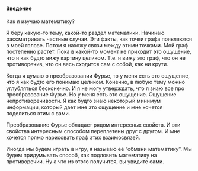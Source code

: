 #### Введение

Как я изучаю математику?

Я беру какую-то тему, какой-то раздел математики. Начинаю рассматривать частные случаи. Эти факты, как точки графа появляются в моей голове. Потом я нахожу связи между этими точками. Мой граф постепенно растет. Пока в какой-то момент не приходит это ощущение, что я как будто вижу картину целиком. Т.е. я вижу это граф, что он не противоречив, что он весь сходится сам с собой, как ни крути. 

Когда я думаю о преобразовании Фурье, то у меня есть это ощущение, что я как будто его понимаю целиком. Конечно, в любую тему можно углубляться бесконечно. И я не могу утверждать, что я знаю все про преобразование Фурье. Но у меня есть это ощущение. Ощущение непротиворечивости. Я как будто знаю некоторый минимум информации, который дает мне это ощущение и мне хочется поделиться этим с вами. 

Преобразование Фурье обладает рядом интересных свойств. И эти свойства интересным способом переплетены друг с другом. И мне хочется прямо нарисовать граф этих взаимосвязей. 

Иногда мы будем играть в игру, я называю её “обмани математику”. Мы будем придумывать способ, как подловить математику на противоречии. Ну а что из этого получится, вы увидите сами.

